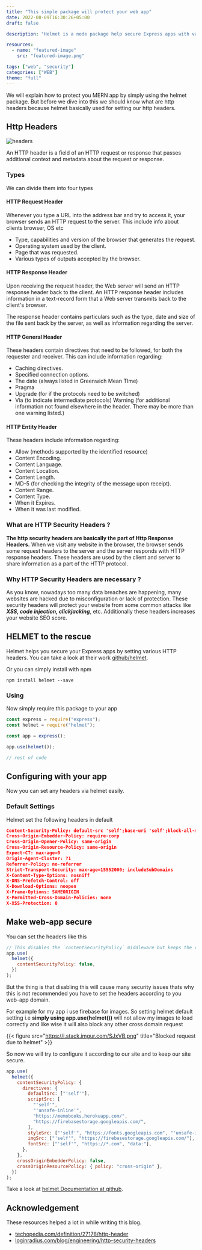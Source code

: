 ```yaml
---
title: "This simple package will protect your web app"
date: 2022-08-09T16:30:26+05:00
draft: false

description: "Helmet is a node package help secure Express apps with various HTTP headers "

resources:
  - name: "featured-image"
    src: "featured-image.png"

tags: ["web", "security"]
categories: ["WEB"]
theme: "full"
---
```


We will explain how to protect you MERN app by simply using the helmet package. But before we dive into this we should know what are http headers because helmet basically used for setting our http headers.

<!--more-->

## Http Headers

![headers](https://twilio-cms-prod.s3.amazonaws.com/original_images/hero-header.jpg)

An HTTP header is a field of an HTTP request or response that passes additional context and metadata about the request or response.

### Types

We can divide them into four types

#### HTTP Request Header

Whenever you type a URL into the address bar and try to access it, your browser sends an HTTP request to the server. This include info about clients browser, OS etc

- Type, capabilities and version of the browser that generates the request.
- Operating system used by the client.
- Page that was requested.
- Various types of outputs accepted by the browser.

#### HTTP Response Header

Upon receiving the request header, the Web server will send an HTTP response header back to the client. An HTTP response header includes information in a text-record form that a Web server transmits back to the client's browser.

The response header contains particulars such as the type, date and size of the file sent back by the server, as well as information regarding the server.

#### HTTP General Header

These headers contain directives that need to be followed, for both the requester and receiver. This can include information regarding:

- Caching directives.
- Specified connection options.
- The date (always listed in Greenwich Mean TIme)
- Pragma
- Upgrade (for if the protocols need to be switched)
- Via (to indicate intermediate protocols)
  Warning (for additional information not found elsewhere in the header. There may be more than one warning listed.)

#### HTTP Entity Header

These headers include information regarding:

- Allow (methods supported by the identified resource)
- Content Encoding.
- Content Language.
- Content Location.
- Content Length.
- MD-5 (for checking the integrity of the message upon receipt).
- Content Range.
- Content Type.
- When it Expires.
- When it was last modified.

### What are HTTP Security Headers ?

**The http security headers are basically the part of Http Response Headers.**
When we visit any website in the browser, the browser sends some request headers to the server and the server responds with HTTP response headers. These headers are used by the client and server to share information as a part of the HTTP protocol.

### Why HTTP Security Headers are necessary ?

As you know, nowadays too many data breaches are happening, many websites are hacked due to misconfiguration or lack of protection. These security headers will protect your website from some common attacks like **_XSS, code injection, clickjacking_**, etc. Additionally these headers increases your website SEO score.

## HELMET to the rescue

Helmet helps you secure your Express apps by setting various HTTP headers. You can take a look at their work [github/helmet](https://github.com/helmetjs/helmet).

Or you can simply install with npm

```
npm install helmet --save
```

### Using

Now simply require this package to your app

```js
const express = require("express");
const helmet = require("helmet");

const app = express();

app.use(helmet());

// rest of code
```

## Configuring with your app

Now you can set any headers via helmet easily.

### Default Settings

Helmet set the following headers in default

```json
Content-Security-Policy: default-src 'self';base-uri 'self';block-all-mixed-content;font-src 'self' https: data:;form-action 'self';frame-ancestors 'self';img-src 'self' data:;object-src 'none';script-src 'self';script-src-attr 'none';style-src 'self' https: 'unsafe-inline';upgrade-insecure-requests
Cross-Origin-Embedder-Policy: require-corp
Cross-Origin-Opener-Policy: same-origin
Cross-Origin-Resource-Policy: same-origin
Expect-CT: max-age=0
Origin-Agent-Cluster: ?1
Referrer-Policy: no-referrer
Strict-Transport-Security: max-age=15552000; includeSubDomains
X-Content-Type-Options: nosniff
X-DNS-Prefetch-Control: off
X-Download-Options: noopen
X-Frame-Options: SAMEORIGIN
X-Permitted-Cross-Domain-Policies: none
X-XSS-Protection: 0
```

## Make web-app secure

You can set the headers like this

```js
// This disables the `contentSecurityPolicy` middleware but keeps the rest.
app.use(
  helmet({
    contentSecurityPolicy: false,
  })
);
```

But the thing is that disabling this will cause many security issues thats why this is not recommended you have to set the headers according to you web-app domain.

For example for my app i use firebase for images. So setting helmet default setting i.e **simply using app.use(helmet())** will not allow my images to load correctly and like wise it will also block any other cross domain request

{{< figure src="https://i.stack.imgur.com/SJxVB.png" title="Blocked request due to helmet" >}}

So now we will try to configure it according to our site and to keep our site secure.

```js
app.use(
  helmet({
    contentSecurityPolicy: {
      directives: {
        defaultSrc: ["'self'"],
        scriptSrc: [
          "'self'",
          "'unsafe-inline'",
          "https://memobooks.herokuapp.com/",
          "https://firebasestorage.googleapis.com/",
        ],
        styleSrc: ["'self'", "https://fonts.googleapis.com", "'unsafe-inline'"],
        imgSrc: ["'self'", "https://firebasestorage.googleapis.com/"],
        fontSrc: ["'self'", "https://*.com", "data:"],
      },
    },
    crossOriginEmbedderPolicy: false,
    crossOriginResourcePolicy: { policy: "cross-origin" },
  })
);
```

Take a look at [helmet Documentation at github](https://github.com/helmetjs/helmet).

## Acknowledgement

These resources helped a lot in while writing this blog.

- [techopedia.com/definition/27178/http-header](https://www.techopedia.com/definition/27178/http-header)
- [loginradius.com/blog/engineering/http-security-headers](https://www.loginradius.com/blog/engineering/http-security-headers/)
